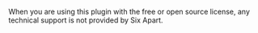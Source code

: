 When you are using this plugin with the free or open source license, any technical support is not provided by Six Apart.

